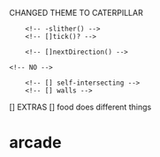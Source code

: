 CHANGED THEME TO CATERPILLAR

<!-- []  Game updates (keeps on moving) with or without user input -->
        <!-- -slither() -->
        <!-- []tick()? -->

<!-- []  Event listeners for keydown events (movement) -->
        <!-- []nextDirection() -->

<!-- []  make a decision if snake can turn 180 deg. -->
    <!-- NO -->

<!-- []  Game Over Rules -->
        <!-- [] self-intersecting -->
        <!-- [] walls -->

[] EXTRAS
        <!-- [] more than one food -->
        [] food does different things
            <!-- -speed up -->
            <!-- -slow down -->
        <!-- [] teleport -->
        <!-- [] reset -->
        <!-- [] difficulty selector# arcade -->
# arcade
